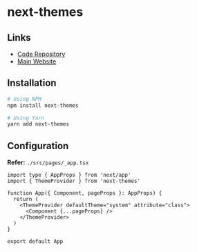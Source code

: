 # next-themes

## Links

- [Code Repository](https://github.com/pacocoursey/next-themes)
- [Main Website](https://next-themes-example.vercel.app/)

## Installation

```sh
# Using NPM
npm install next-themes

# Using Yarn
yarn add next-themes
```

## Configuration

**Refer:** `./src/pages/_app.tsx`

```tsx
import type { AppProps } from 'next/app'
import { ThemeProvider } from 'next-themes'

function App({ Component, pageProps }: AppProps) {
  return (
    <ThemeProvider defaultTheme="system" attribute="class">
      <Component {...pageProps} />
    </ThemeProvider>
  )
}

export default App
```
